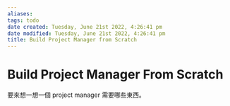 ```yaml
---
aliases: 
tags: todo 
date created: Tuesday, June 21st 2022, 4:26:41 pm
date modified: Tuesday, June 21st 2022, 4:26:41 pm
title: Build Project Manager from Scratch
---
```


# Build Project Manager From Scratch

要來想一想一個 project manager 需要哪些東西。